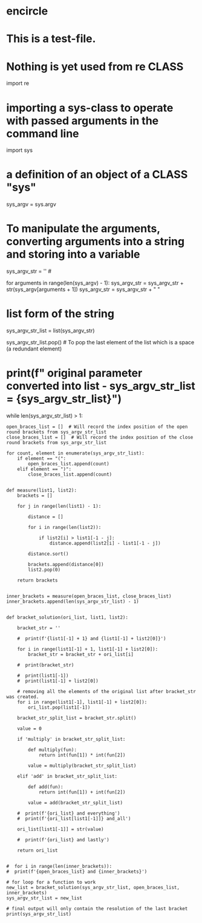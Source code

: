 # encircle
# This is a test-file.

# Nothing is yet used from re CLASS
import re

# importing a sys-class to operate with passed arguments in the command line
import sys

# a definition of an object of a CLASS "sys"
sys_argv = sys.argv

# To manipulate the arguments, converting arguments into a string and storing into a variable
sys_argv_str = '' #

for arguments in range(len(sys_argv) - 1):
    sys_argv_str = sys_argv_str + str(sys_argv[arguments + 1])
    sys_argv_str = sys_argv_str + " "

# list form of the string
sys_argv_str_list = list(sys_argv_str)

sys_argv_str_list.pop()  # To pop the last element of the list which is a space (a redundant element)

#  print(f" original parameter converted into list - sys_argv_str_list = {sys_argv_str_list}")

while len(sys_argv_str_list) > 1:

    open_braces_list = []  # Will record the index position of the open round brackets from sys_argv_str_list
    close_braces_list = []  # Will record the index position of the close round brackets from sys_argv_str_list

    for count, element in enumerate(sys_argv_str_list):
        if element == "(":
            open_braces_list.append(count)
        elif element == ")":
            close_braces_list.append(count)


    def measure(list1, list2):
        brackets = []

        for j in range(len(list1) - 1):

            distance = []

            for i in range(len(list2)):

                if list2[i] > list1[-1 - j]:
                    distance.append(list2[i] - list1[-1 - j])

            distance.sort()

            brackets.append(distance[0])
            list2.pop(0)

        return brackets


    inner_brackets = measure(open_braces_list, close_braces_list)
    inner_brackets.append(len(sys_argv_str_list) - 1)


    def bracket_solution(ori_list, list1, list2):

        bracket_str = ''

        #  print(f'{list1[-1] + 1} and {list1[-1] + list2[0]}')

        for i in range(list1[-1] + 1, list1[-1] + list2[0]):
            bracket_str = bracket_str + ori_list[i]

        #  print(bracket_str)

        #  print(list1[-1])
        #  print(list1[-1] + list2[0])

        # removing all the elements of the original list after bracket_str was created.
        for i in range(list1[-1], list1[-1] + list2[0]):
            ori_list.pop(list1[-1])

        bracket_str_split_list = bracket_str.split()

        value = 0

        if 'multiply' in bracket_str_split_list:

            def multiply(fun):
                return int(fun[1]) * int(fun[2])

            value = multiply(bracket_str_split_list)

        elif 'add' in bracket_str_split_list:

            def add(fun):
                return int(fun[1]) + int(fun[2])

            value = add(bracket_str_split_list)

        #  print(f'{ori_list} and everything')
        #  print(f'{ori_list[list1[-1]]} and_all')

        ori_list[list1[-1]] = str(value)

        #  print(f'{ori_list} and lastly')

        return ori_list


    #  for i in range(len(inner_brackets)):
    #  print(f'{open_braces_list} and {inner_brackets}')

    # for loop for a function to work
    new_list = bracket_solution(sys_argv_str_list, open_braces_list, inner_brackets)
    sys_argv_str_list = new_list

    # final output will only contain the resolution of the last bracket
    print(sys_argv_str_list)



